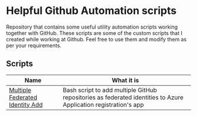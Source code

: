 # Helpful Github Automation scripts

Repository that contains some useful utility automation scripts working together with GitHub. These scripts are some of the custom scripts that I created while working at Github. Feel free to use them and modify them as per your requirements.

## Scripts

| Name | What it is |
| ---- | ---------- |
| [Multiple Federated Identity Add](Multiple-Federated-Identity-Add) | Bash script to add multiple GitHub repositories as federated identities to Azure Application registration's app |

